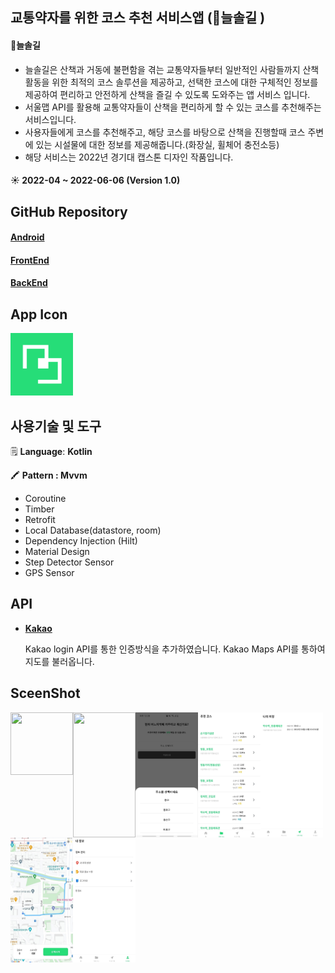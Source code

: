        
  

            
              
## 교통약자를 위한 코스 추천 서비스앱 (🌲늘솔길 )
#### 🌲늘솔길
 - 늘솔길은 산책과 거동에 불편함을 겪는 교통약자들부터 일반적인 사람들까지 산책활동을 위한 최적의 코스 솔루션을 제공하고, 선택한 코스에 대한 구체적인 정보를 제공하여 편리하고 안전하게 산책을 즐길 수 있도록 도와주는 앱 서비스 입니다. 
- 서울맵 API를 활용해 교통약자들이 산책을 편리하게 할 수 있는 코스를 추천해주는 서비스입니다.
- 사용자들에게 코스를 추천해주고, 해당 코스를 바탕으로 산책을 진행할때 코스 주변에 있는 시설물에 대한 정보를 제공해줍니다.(화장실, 휠체어 충전소등)
- 해당 서비스는 2022년  경기대 캡스톤 디자인 작품입니다.

#### ☀️ 2022-04 ~ 2022-06-06 (Version 1.0)

## GitHub Repository

#### [Android](https://github.com/qwqeqrqwqeqr/trail)
#### [FrontEnd](https://github.com/greeneryjin/trail-react-front)
#### [BackEnd](https://github.com/greeneryjin/backend-trai)

## App Icon

<img src="./screenshot/trail.png"  width="100px" height="100px"/>


##  사용기술 및 도구  

🗒️  **Language**:  **Kotlin**

🖍️  **Pattern : Mvvm**

- Coroutine
- Timber
- Retrofit
- Local Database(datastore, room)
- Dependency Injection (Hilt)
- Material Design
- Step Detector Sensor
- GPS Sensor


##  API  

- **[Kakao](https://developers.kakao.com/docs)**
    
    Kakao login API를 통한 인증방식을 추가하였습니다.
    Kakao Maps API를 통하여 지도를 불러옵니다.
    



##  SceenShot  

<img src="https://github.com/greeneryjin/backend-trai/assets/87289562/006df773-b4b0-4207-a0c4-b3d19bdc3f51" align=left  width="100px" height="100px"/>
<img src="https://github.com/greeneryjin/backend-trai/assets/87289562/06635606-2e4f-44da-a5a8-f1034aa83932"  align=left  width="100px" height="200px"/>
<img src="./screenshot/address.jpeg" align=left  width="100px" height="200px"/>
<img src="./screenshot/course.jpeg"align=left   width="100px" height="200px"/>
<img src="./screenshot/history.jpeg" align=left  width="100px" height="200px"/>
<img src="./screenshot/race.jpeg" align=left  width="100px" height="200px"/>
<img src="./screenshot/account.jpeg" align=left  width="100px" height="200px"/>






